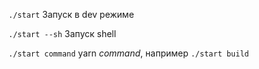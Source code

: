`./start` Запуск в dev режиме

`./start --sh` Запуск shell

`./start command` yarn _command_, например `./start build`